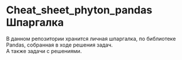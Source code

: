 # Cheat_sheet_phyton_pandas Шпаргалка
В данном репозитории хранится личная шпаргалка, по библиотеке Pandas, собранная в ходе решения задач.  
А также задачи с решениями.
